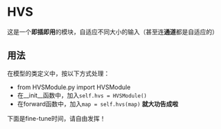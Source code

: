 # HVS
这是一个**即插即用**的模块，自适应不同大小的输入（甚至连**通道**都是自适应的）
## 用法
在模型的类定义中，按以下方式处理：
* from HVSModule.py import HVSModule
* 在__init__函数中，加入`self.hvs = HVSModule()`
* 在forward函数中，加入`map = self.hvs(map)`
**就大功告成啦**

下面是fine-tune时间，请自由发挥！
